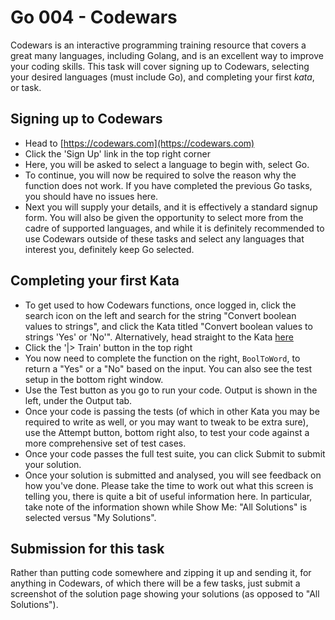 # Go 004 - Codewars

Codewars is an interactive programming training resource that covers a great many languages, including Golang, and is an excellent way to improve your coding skills. This task will cover signing up to Codewars, selecting your desired languages (must include Go), and completing your first _kata_, or task. 

## Signing up to Codewars

- Head to [https://codewars.com](https://codewars.com)
- Click the 'Sign Up' link in the top right corner
- Here, you will be asked to select a language to begin with, select Go.
- To continue, you will now be required to solve the reason why the function does not work. If you have completed the previous Go tasks, you should have no issues here.
- Next you will supply your details, and it is effectively a standard signup form. You will also be given the opportunity to select more from the cadre of supported languages, and while it is definitely recommended to use Codewars outside of these tasks and select any languages that interest you, definitely keep Go selected.

## Completing your first Kata

- To get used to how Codewars functions, once logged in, click the search icon on the left and search for the string "Convert boolean values to strings", and click the Kata titled "Convert boolean values to strings 'Yes' or 'No'". Alternatively, head straight to the Kata [here](https://www.codewars.com/kata/53369039d7ab3ac506000467)
- Click the '|> Train' button in the top right
- You now need to complete the function on the right, `BoolToWord`, to return a "Yes" or a "No" based on the input. You can also see the test setup in the bottom right window.
- Use the Test button as you go to run your code. Output is shown in the left, under the Output tab.
- Once your code is passing the tests (of which in other Kata you may be required to write as well, or you may want to tweak to be extra sure), use the Attempt button, bottom right also, to test your code against a more comprehensive set of test cases.
- Once your code passes the full test suite, you can click Submit to submit your solution.
- Once your solution is submitted and analysed, you will see feedback on how you've done. Please take the time to work out what this screen is telling you, there is quite a bit of useful information here. In particular, take note of the information shown while Show Me: "All Solutions" is selected versus "My Solutions".

## Submission for this task

Rather than putting code somewhere and zipping it up and sending it, for anything in Codewars, of which there will be a few tasks, just submit a screenshot of the solution page showing your solutions (as opposed to "All Solutions").
